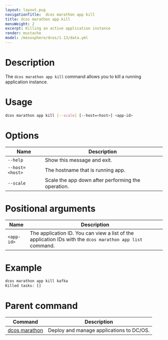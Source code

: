 ```yaml
---
layout: layout.pug
navigationTitle:  dcos marathon app kill
title: dcos marathon app kill
menuWeight: 2
excerpt: Killing an active application instance
render: mustache
model: /mesosphere/dcos/1.13/data.yml
---
```



# Description

The `dcos marathon app kill` command allows you to kill a running application instance.

# Usage

```bash
dcos marathon app kill [--scale] [--host=<host>] <app-id>
```

# Options

| Name |  Description |
|---------|-------------|
| `--help`   |  Show this message and exit. |
| `--host=<host>`   | The hostname that is running app. |
| `--scale`   |  Scale the app down after performing the operation.  |

# Positional arguments

| Name |  Description |
|---------|-------------|
| `<app-id>`   |   The application ID. You can view a list of the application IDs with the `dcos marathon app list` command. |



# Example

```bash
dcos marathon app kill kafka
Killed tasks: []
```

# Parent command

| Command | Description |
|---------|-------------|
| [dcos marathon](/mesosphere/dcos/1.13/cli/command-reference/dcos-marathon/) | Deploy and manage applications to DC/OS. |
